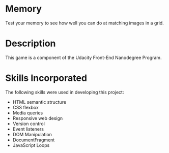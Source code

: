 # Memory

Test your memory to see how well you can do at matching images in a grid.

# Description

This game is a component of the Udacity Front-End Nanodegree Program.

# Skills Incorporated

The following skills were used in developing this project:
* HTML semantic structure
* CSS flexbox
* Media queries
* Responsive web design
* Version control
* Event listeners
* DOM Manipulation
* DocumentFragment
* JavaScript Loops